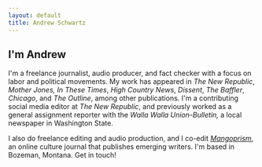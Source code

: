 ```yaml
---
layout: default
title: Andrew Schwartz
---
```



## I'm Andrew

I'm a freelance journalist, audio producer, and fact checker with a focus on labor and political movements. My work has appeared in *The New Republic*, *Mother Jones,* *In These Times*, *High Country News*, *Dissent*, *The Baffler*, *Chicago*, and *The Outline*, among other publications. I'm a contributing social media editor at *The New Republic*, and previously worked as a general assignment reporter with the *Walla Walla Union-Bulletin,* a local newspaper in Washington State.

I also do freelance editing and audio production, and I co-edit *[Mangoprism](https://mangoprism.com/)*, an online culture journal that publishes emerging writers. I'm based in Bozeman, Montana. Get in touch!
